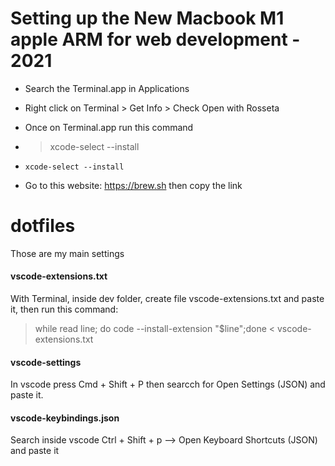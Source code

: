 # Setting up the New Macbook M1 apple ARM for web development - 2021

* Search the Terminal.app in Applications
* Right click on Terminal > Get Info > Check Open with Rosseta
* Once on Terminal.app run this command

* > xcode-select --install

* ``xcode-select --install``

* Go to this website: https://brew.sh then copy the link


# dotfiles

Those are my main settings

#### vscode-extensions.txt

With Terminal, inside dev folder, create file vscode-extensions.txt and paste it, then run this command:

> while read line; do code --install-extension "$line";done < vscode-extensions.txt

#### vscode-settings

In vscode press Cmd + Shift + P then searcch for Open Settings (JSON) and paste it. 

#### vscode-keybindings.json

Search inside vscode Ctrl + Shift + p --> Open Keyboard Shortcuts (JSON) and paste it


